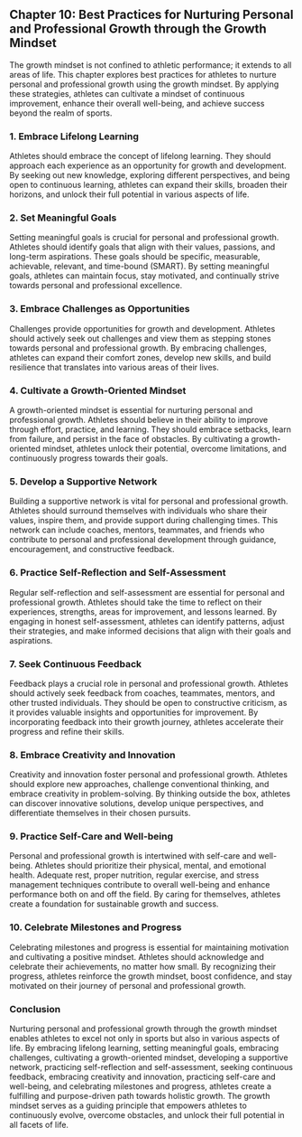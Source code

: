 Chapter 10: Best Practices for Nurturing Personal and Professional Growth through the Growth Mindset
----------------------------------------------------------------------------------------------------

The growth mindset is not confined to athletic performance; it extends to all areas of life. This chapter explores best practices for athletes to nurture personal and professional growth using the growth mindset. By applying these strategies, athletes can cultivate a mindset of continuous improvement, enhance their overall well-being, and achieve success beyond the realm of sports.

### **1. Embrace Lifelong Learning**

Athletes should embrace the concept of lifelong learning. They should approach each experience as an opportunity for growth and development. By seeking out new knowledge, exploring different perspectives, and being open to continuous learning, athletes can expand their skills, broaden their horizons, and unlock their full potential in various aspects of life.

### **2. Set Meaningful Goals**

Setting meaningful goals is crucial for personal and professional growth. Athletes should identify goals that align with their values, passions, and long-term aspirations. These goals should be specific, measurable, achievable, relevant, and time-bound (SMART). By setting meaningful goals, athletes can maintain focus, stay motivated, and continually strive towards personal and professional excellence.

### **3. Embrace Challenges as Opportunities**

Challenges provide opportunities for growth and development. Athletes should actively seek out challenges and view them as stepping stones towards personal and professional growth. By embracing challenges, athletes can expand their comfort zones, develop new skills, and build resilience that translates into various areas of their lives.

### **4. Cultivate a Growth-Oriented Mindset**

A growth-oriented mindset is essential for nurturing personal and professional growth. Athletes should believe in their ability to improve through effort, practice, and learning. They should embrace setbacks, learn from failure, and persist in the face of obstacles. By cultivating a growth-oriented mindset, athletes unlock their potential, overcome limitations, and continuously progress towards their goals.

### **5. Develop a Supportive Network**

Building a supportive network is vital for personal and professional growth. Athletes should surround themselves with individuals who share their values, inspire them, and provide support during challenging times. This network can include coaches, mentors, teammates, and friends who contribute to personal and professional development through guidance, encouragement, and constructive feedback.

### **6. Practice Self-Reflection and Self-Assessment**

Regular self-reflection and self-assessment are essential for personal and professional growth. Athletes should take the time to reflect on their experiences, strengths, areas for improvement, and lessons learned. By engaging in honest self-assessment, athletes can identify patterns, adjust their strategies, and make informed decisions that align with their goals and aspirations.

### **7. Seek Continuous Feedback**

Feedback plays a crucial role in personal and professional growth. Athletes should actively seek feedback from coaches, teammates, mentors, and other trusted individuals. They should be open to constructive criticism, as it provides valuable insights and opportunities for improvement. By incorporating feedback into their growth journey, athletes accelerate their progress and refine their skills.

### **8. Embrace Creativity and Innovation**

Creativity and innovation foster personal and professional growth. Athletes should explore new approaches, challenge conventional thinking, and embrace creativity in problem-solving. By thinking outside the box, athletes can discover innovative solutions, develop unique perspectives, and differentiate themselves in their chosen pursuits.

### **9. Practice Self-Care and Well-being**

Personal and professional growth is intertwined with self-care and well-being. Athletes should prioritize their physical, mental, and emotional health. Adequate rest, proper nutrition, regular exercise, and stress management techniques contribute to overall well-being and enhance performance both on and off the field. By caring for themselves, athletes create a foundation for sustainable growth and success.

### **10. Celebrate Milestones and Progress**

Celebrating milestones and progress is essential for maintaining motivation and cultivating a positive mindset. Athletes should acknowledge and celebrate their achievements, no matter how small. By recognizing their progress, athletes reinforce the growth mindset, boost confidence, and stay motivated on their journey of personal and professional growth.

### **Conclusion**

Nurturing personal and professional growth through the growth mindset enables athletes to excel not only in sports but also in various aspects of life. By embracing lifelong learning, setting meaningful goals, embracing challenges, cultivating a growth-oriented mindset, developing a supportive network, practicing self-reflection and self-assessment, seeking continuous feedback, embracing creativity and innovation, practicing self-care and well-being, and celebrating milestones and progress, athletes create a fulfilling and purpose-driven path towards holistic growth. The growth mindset serves as a guiding principle that empowers athletes to continuously evolve, overcome obstacles, and unlock their full potential in all facets of life.
